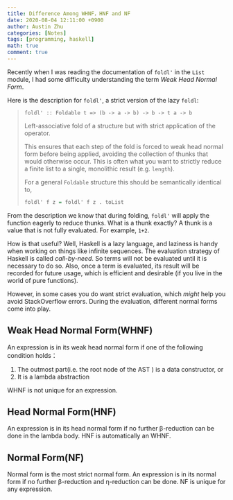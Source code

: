 ```yaml
---
title: Difference Among WHNF，HNF and NF
date: 2020-08-04 12:11:00 +0900
author: Austin Zhu
categories: [Notes]
tags: [programming, haskell]
math: true
comment: true
---
```


Recently when I was reading the documentation of `foldl'` in the `List` module, I had some difficulty understanding the term *Weak Head Normal Form*.

Here is the description for `foldl'`, a strict version of the lazy `foldl`:

> `foldl' :: Foldable t => (b -> a -> b) -> b -> t a -> b`
>
> Left-associative fold of a structure but with strict application of the operator.
>
> This ensures that each step of the fold is forced to weak head normal form before being applied, avoiding the collection of thunks that would otherwise occur. This is often what you want to strictly reduce a finite list to a single, monolithic result (e.g. `length`).
>
> For a general `Foldable` structure this should be semantically identical to,
>
> ```haskell
> foldl' f z = foldl' f z . toList
> ```

From the description we know that during folding, `foldl'` will apply the function eagerly to reduce thunks. What is a thunk exactly? A thunk is a value that is not fully evaluated. For example, `1+2`.

How is that useful? Well, Haskell is a lazy language, and laziness is handy when working on things like infinite sequences. The evaluation strategy of Haskell is called *call-by-need*. So terms will not be evaluated until it is necessary to do so. Also, once a term is evaluated, its result will be recorded for future usage, which is efficient and desirable (if you live in the world of pure functions). 

However, in some cases you do want strict evaluation, which *might* help you avoid StackOverflow errors. During the evaluation, different normal forms come into play.

## Weak Head Normal Form(WHNF)

An expression is in its weak head normal form if one of the following condition holds：

1. The outmost part(i.e. the root node of the AST ) is a data constructor, or
2. It is a lambda abstraction

WHNF is not unique for an expression.

## Head Normal Form(HNF)

An expression is in its head normal form if no further β-reduction can be done in the lambda body. HNF is automatically an WHNF.

## Normal Form(NF)

Normal form is the most strict normal form. An expression is in its normal form if no further β-reduction and η-reduction can be done. NF is unique for any expression.
